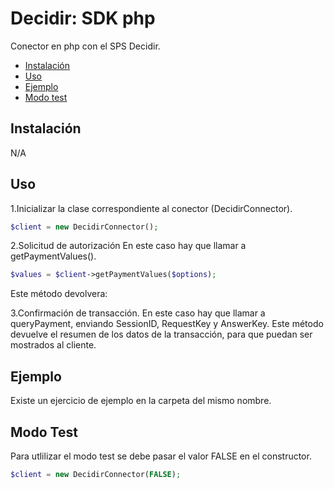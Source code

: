 # Decidir: SDK php
Conector en php con el SPS Decidir.

 * [Instalación](#instalacion)
 * [Uso](#uso)
 * [Ejemplo](#ejemplo)
 * [Modo test](#test)
 
<a name="instalacion"></a>
## Instalación
N/A

<a name="uso"></a>
## Uso
1.Inicializar la clase correspondiente al conector (DecidirConnector).
```php
$client = new DecidirConnector();
```

2.Solicitud de autorización
En este caso hay que llamar a getPaymentValues(). 
```php
$values = $client->getPaymentValues($options);
```
Este m&eacute;todo devolvera:

3.Confirmación de transacción.
En este caso hay que llamar a queryPayment, enviando SessionID, RequestKey y AnswerKey. Este método devuelve el resumen de los datos de la transacción, para que puedan ser mostrados al cliente.

<a name="ejemplo"></a>
## Ejemplo
Existe un ejercicio de ejemplo en la carpeta del mismo nombre.

<a name="test"></a>
## Modo Test
Para utlilizar el modo test se debe pasar el valor FALSE en el constructor.

```php
$client = new DecidirConnector(FALSE);
```
